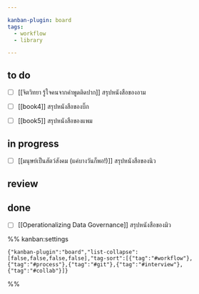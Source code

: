 ```yaml
---

kanban-plugin: board
tags:
  - workflow
  - library

---
```


## to do

- [ ] [[จิตวิทยา รู้ใจคนจากคำพูดติดปาก]] สรุปหนังสือของอาม
- [ ] [[book4]] สรุปหนังสือของบิ๊ก
- [ ] [[book5]] สรุปหนังสือของแพม


## in progress

- [ ] [[มนุษย์เป็นสัตว์สังคม (แค่บางวันก็พอ!)]] สรุปหนังสือของนิว


## review



## done

- [ ] [[Operationalizing Data Governance]] สรุปหนังสือของมิว




%% kanban:settings
```
{"kanban-plugin":"board","list-collapse":[false,false,false,false],"tag-sort":[{"tag":"#workflow"},{"tag":"#process"},{"tag":"#git"},{"tag":"#interview"},{"tag":"#collab"}]}
```
%%